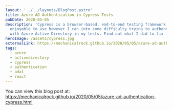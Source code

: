 ```yaml
---
layout: '../../layouts/BlogPost.astro'
title: Azure AD Authentication in Cypress Tests
pubDate: 2020-05-05
description: 'Cypress is a browser-based, end-to-end testing framework that is
  enjoyable to use however I ran into some difficulty trying to authenticate
  with Azure Active Directory in my tests. Find out what I did to fix it! '
heroImage: /assets/cypress.jpg
externalLink: https://mechanicalrock.github.io/2020/05/05/azure-ad-authentication-cypress.html
tags:
  - azure
  - activedirectory
  - cypress
  - authentication
  - adal
  - react
---
```


You can view this blog post at: <https://mechanicalrock.github.io/2020/05/05/azure-ad-authentication-cypress.html>
